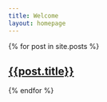 ```yaml
---
title: Welcome
layout: homepage
---
```


{% for post in site.posts %}
  <h2><a href="{{post.url | prepend: site.baseurl}}">{{post.title}}</a></h2>
{% endfor %}
